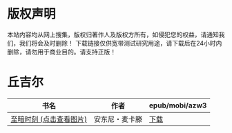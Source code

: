 # 版权声明

本站内容均从网上搜集，版权归著作人及版权方所有，如侵犯您的权益，请通知我们，我们将会及时删除！ 下载链接仅供宽带测试研究用途，请下载后在24小时内删除，请勿用于商业目的。请支持正版！

# 丘吉尔

| 书名 | 作者 | epub/mobi/azw3 |
| --- | --- | --- |
| [至暗时刻 (点击查看图片)](https://www.dushupai.com/attachment/2024/06/08/e2229a5467bfeda1.jpg) | 安东尼・麦卡滕 | [下载](https://url89.ctfile.com/f/31084289-1357052338-7e11b2?p=8866) |
